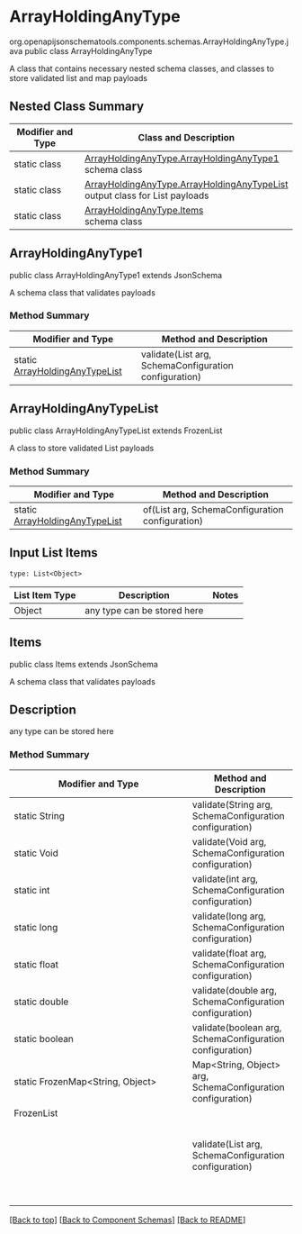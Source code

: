 # ArrayHoldingAnyType
org.openapijsonschematools.components.schemas.ArrayHoldingAnyType.java
public class ArrayHoldingAnyType

A class that contains necessary nested schema classes, and classes to store validated list and map payloads

## Nested Class Summary
| Modifier and Type | Class and Description |
| ----------------- | ---------------------- |
| static class | [ArrayHoldingAnyType.ArrayHoldingAnyType1](#arrayholdinganytype1)<br> schema class |
| static class | [ArrayHoldingAnyType.ArrayHoldingAnyTypeList](#arrayholdinganytypelist)<br> output class for List payloads |
| static class | [ArrayHoldingAnyType.Items](#items)<br> schema class |

## ArrayHoldingAnyType1
public class ArrayHoldingAnyType1
extends JsonSchema

A schema class that validates payloads

### Method Summary
| Modifier and Type | Method and Description |
| ----------------- | ---------------------- |
| static [ArrayHoldingAnyTypeList](#arrayholdinganytypelist) | validate(List<Object> arg, SchemaConfiguration configuration) |

## ArrayHoldingAnyTypeList
public class ArrayHoldingAnyTypeList
extends FrozenList<Object>

A class to store validated List payloads

### Method Summary
| Modifier and Type | Method and Description |
| ----------------- | ---------------------- |
| static [ArrayHoldingAnyTypeList](#arrayholdinganytypelist) | of(List<Object> arg, SchemaConfiguration configuration) |

## Input List Items
```
type: List<Object>
```
List Item Type | Description | Notes
-------------------- | ------------- | -------------
Object | any type can be stored here |

## Items
public class Items
extends JsonSchema

A schema class that validates payloads

## Description
any type can be stored here

### Method Summary
| Modifier and Type | Method and Description |
| ----------------- | ---------------------- |
| static String | validate(String arg, SchemaConfiguration configuration) |
| static Void | validate(Void arg, SchemaConfiguration configuration) |
| static int | validate(int arg, SchemaConfiguration configuration) |
| static long | validate(long arg, SchemaConfiguration configuration) |
| static float | validate(float arg, SchemaConfiguration configuration) |
| static double | validate(double arg, SchemaConfiguration configuration) |
| static boolean | validate(boolean arg, SchemaConfiguration configuration) |
| static FrozenMap<String, Object> | Map<String, Object> arg, SchemaConfiguration configuration) |
| FrozenList<Object> | validate(List<Object> arg, SchemaConfiguration configuration) |

[[Back to top]](#top) [[Back to Component Schemas]](../../../README.md#Component-Schemas) [[Back to README]](../../../README.md)
